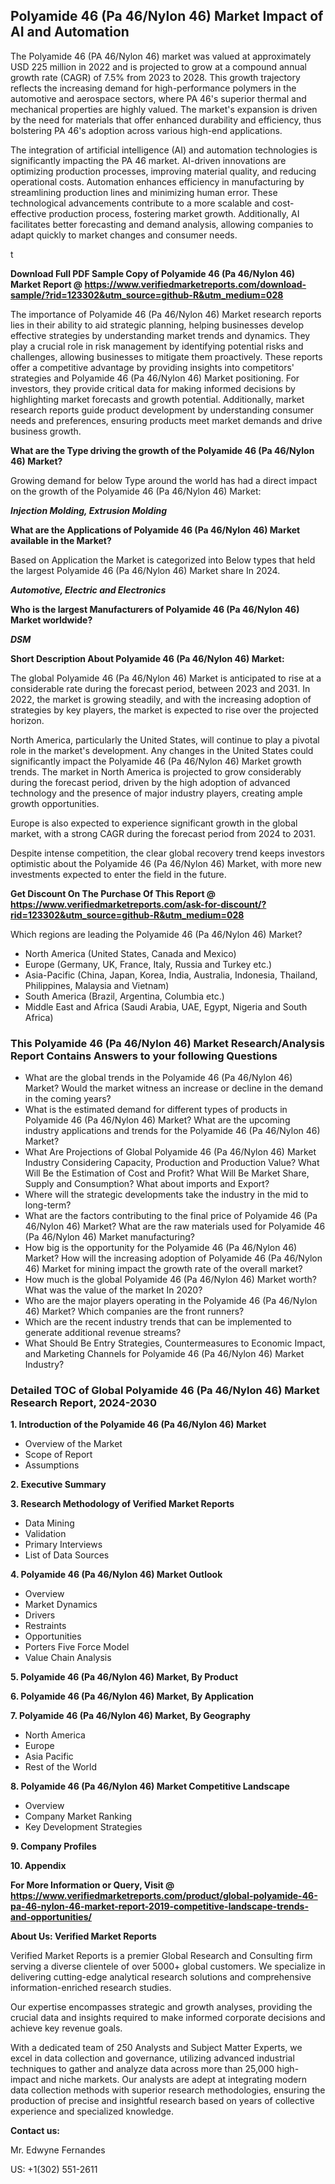<h2>Polyamide 46 (Pa 46/Nylon 46) Market Impact of AI and Automation</h2><p>The Polyamide 46 (PA 46/Nylon 46) market was valued at approximately USD 225 million in 2022 and is projected to grow at a compound annual growth rate (CAGR) of 7.5% from 2023 to 2028. This growth trajectory reflects the increasing demand for high-performance polymers in the automotive and aerospace sectors, where PA 46's superior thermal and mechanical properties are highly valued. The market's expansion is driven by the need for materials that offer enhanced durability and efficiency, thus bolstering PA 46's adoption across various high-end applications.</p><p>The integration of artificial intelligence (AI) and automation technologies is significantly impacting the PA 46 market. AI-driven innovations are optimizing production processes, improving material quality, and reducing operational costs. Automation enhances efficiency in manufacturing by streamlining production lines and minimizing human error. These technological advancements contribute to a more scalable and cost-effective production process, fostering market growth. Additionally, AI facilitates better forecasting and demand analysis, allowing companies to adapt quickly to market changes and consumer needs.</p>t</p><p id="" class=""><strong>Download Full PDF Sample Copy of Polyamide 46 (Pa 46/Nylon 46) Market Report @ <a href="https://www.verifiedmarketreports.com/download-sample/?rid=123302&utm_source=github-R&utm_medium=028" target="_blank">https://www.verifiedmarketreports.com/download-sample/?rid=123302&utm_source=github-R&utm_medium=028</a></strong></p><p>The importance of&nbsp;Polyamide 46 (Pa 46/Nylon 46) Market research reports lies in their ability to aid strategic planning, helping businesses develop effective strategies by understanding market trends and dynamics. They play a crucial role in risk management by identifying potential risks and challenges, allowing businesses to mitigate them proactively. These reports offer a competitive advantage by providing insights into competitors' strategies and Polyamide 46 (Pa 46/Nylon 46) Market positioning. For investors, they provide critical data for making informed decisions by highlighting market forecasts and growth potential. Additionally, market research reports guide product development by understanding consumer needs and preferences, ensuring products meet market demands and drive business growth.</p><p><strong>What are the&nbsp;Type driving the growth of the Polyamide 46 (Pa 46/Nylon 46) Market?</strong></p><p id="" class="">Growing demand for below Type around the world has had a direct impact on the growth of the Polyamide 46 (Pa 46/Nylon 46) Market:</p><em><strong>Injection Molding, Extrusion Molding</strong></em></p><strong>What are the&nbsp;Applications&nbsp;of Polyamide 46 (Pa 46/Nylon 46) Market available in the Market?</strong></p><p id="" class="">Based on Application the Market is categorized into Below types that held the largest Polyamide 46 (Pa 46/Nylon 46) Market share In 2024.</p><em><strong>Automotive, Electric and Electronics</strong></em></p><strong>Who is the largest Manufacturers of Polyamide 46 (Pa 46/Nylon 46) Market worldwide?</strong></p><p><em><strong>DSM</strong></em></p><p id="" class=""><strong>Short Description About Polyamide 46 (Pa 46/Nylon 46) Market:</strong></p><p>The global Polyamide 46 (Pa 46/Nylon 46) Market is anticipated to rise at a considerable rate during the forecast period, between 2023 and 2031. In 2022, the market is growing steadily, and with the increasing adoption of strategies by key players, the market is expected to rise over the projected horizon.</p><p>North America, particularly the United States, will continue to play a pivotal role in the market's development. Any changes in the United States could significantly impact the Polyamide 46 (Pa 46/Nylon 46) Market growth trends. The market in North America is projected to grow considerably during the forecast period, driven by the high adoption of advanced technology and the presence of major industry players, creating ample growth opportunities.</p><p>Europe is also expected to experience significant growth in the global market, with a strong CAGR during the forecast period from 2024 to 2031.</p><p>Despite intense competition, the clear global recovery trend keeps investors optimistic about the Polyamide 46 (Pa 46/Nylon 46) Market, with more new investments expected to enter the field in the future.</p><p id="" class=""><strong>Get Discount On The Purchase Of This Report @ <a href="https://www.verifiedmarketreports.com/ask-for-discount/?rid=123302&utm_source=github-R&utm_medium=028" target="_blank">https://www.verifiedmarketreports.com/ask-for-discount/?rid=123302&utm_source=github-R&utm_medium=028</a></strong></p>Which regions are leading the Polyamide 46 (Pa 46/Nylon 46) Market?</p><ul><li>North America (United States, Canada and Mexico)</li><li>Europe (Germany, UK, France, Italy, Russia and Turkey etc.)</li><li>Asia-Pacific (China, Japan, Korea, India, Australia, Indonesia, Thailand, Philippines, Malaysia and Vietnam)</li><li>South America (Brazil, Argentina, Columbia etc.)</li><li>Middle East and Africa (Saudi Arabia, UAE, Egypt, Nigeria and South Africa)</li></ul><h3 id="" class="">This Polyamide 46 (Pa 46/Nylon 46) Market Research/Analysis Report Contains Answers to your following Questions</h3><ul><li>What are the global trends in the Polyamide 46 (Pa 46/Nylon 46) Market? Would the market witness an increase or decline in the demand in the coming years?</li><li>What is the estimated demand for different types of products in Polyamide 46 (Pa 46/Nylon 46) Market? What are the upcoming industry applications and trends for the Polyamide 46 (Pa 46/Nylon 46) Market?</li><li>What Are Projections of Global Polyamide 46 (Pa 46/Nylon 46) Market Industry Considering Capacity, Production and Production Value? What Will Be the Estimation of Cost and Profit? What Will Be Market Share, Supply and Consumption? What about imports and Export?</li><li>Where will the strategic developments take the industry in the mid to long-term?</li><li>What are the factors contributing to the final price of Polyamide 46 (Pa 46/Nylon 46) Market? What are the raw materials used for Polyamide 46 (Pa 46/Nylon 46) Market manufacturing?</li><li>How big is the opportunity for the Polyamide 46 (Pa 46/Nylon 46) Market? How will the increasing adoption of Polyamide 46 (Pa 46/Nylon 46) Market for mining impact the growth rate of the overall market?</li><li>How much is the global Polyamide 46 (Pa 46/Nylon 46) Market worth? What was the value of the market In 2020?</li><li>Who are the major players operating in the Polyamide 46 (Pa 46/Nylon 46) Market? Which companies are the front runners?</li><li>Which are the recent industry trends that can be implemented to generate additional revenue streams?</li><li>What Should Be Entry Strategies, Countermeasures to Economic Impact, and Marketing Channels for Polyamide 46 (Pa 46/Nylon 46) Market Industry?</li></ul><h3 id="" class="">Detailed TOC of Global Polyamide 46 (Pa 46/Nylon 46) Market Research Report, 2024-2030</h3><p id="" class=""><strong>1. Introduction of the Polyamide 46 (Pa 46/Nylon 46) Market</strong></p><ul><li>Overview of the Market</li><li>Scope of Report</li><li>Assumptions</li></ul><p id="" class=""><strong>2. Executive Summary</strong></p><p id="" class=""><strong>3. Research Methodology of Verified Market Reports</strong></p><ul><li>Data Mining</li><li>Validation</li><li>Primary Interviews</li><li>List of Data Sources</li></ul><p id="" class=""><strong>4. Polyamide 46 (Pa 46/Nylon 46) Market Outlook</strong></p><ul><li>Overview</li><li>Market Dynamics</li><li>Drivers</li><li>Restraints</li><li>Opportunities</li><li>Porters Five Force Model</li><li>Value Chain Analysis</li></ul><p id="" class=""><strong>5. Polyamide 46 (Pa 46/Nylon 46) Market, By Product</strong></p><p id="" class=""><strong>6. Polyamide 46 (Pa 46/Nylon 46) Market, By Application</strong></p><p id="" class=""><strong>7. Polyamide 46 (Pa 46/Nylon 46) Market, By Geography</strong></p><ul><li>North America</li><li>Europe</li><li>Asia Pacific</li><li>Rest of the World</li></ul><p id="" class=""><strong>8. Polyamide 46 (Pa 46/Nylon 46) Market Competitive Landscape</strong></p><ul><li>Overview</li><li>Company Market Ranking</li><li>Key Development Strategies</li></ul><p id="" class=""><strong>9. Company Profiles</strong></p><p id="" class=""><strong>10. Appendix</strong></p><p id="" class=""><strong>For More Information or Query, Visit @ <a href="https://www.verifiedmarketreports.com/product/global-polyamide-46-pa-46-nylon-46-market-report-2019-competitive-landscape-trends-and-opportunities/" target="_blank">https://www.verifiedmarketreports.com/product/global-polyamide-46-pa-46-nylon-46-market-report-2019-competitive-landscape-trends-and-opportunities/</a></strong></p><p id="" class=""><strong>About Us: Verified Market Reports</strong></p><p id="" class="">Verified Market Reports is a premier Global Research and Consulting firm serving a diverse clientele of over 5000+ global customers. We specialize in delivering cutting-edge analytical research solutions and comprehensive information-enriched research studies.</p><p id="" class="">Our expertise encompasses strategic and growth analyses, providing the crucial data and insights required to make informed corporate decisions and achieve key revenue goals.</p><p id="" class="">With a dedicated team of 250 Analysts and Subject Matter Experts, we excel in data collection and governance, utilizing advanced industrial techniques to gather and analyze data across more than 25,000 high-impact and niche markets. Our analysts are adept at integrating modern data collection methods with superior research methodologies, ensuring the production of precise and insightful research based on years of collective experience and specialized knowledge.</p><p id="" class=""><strong>Contact us:</strong></p><p id="" class="">Mr. Edwyne Fernandes</p><p id="" class="">US: +1(302) 551-2611</p>
